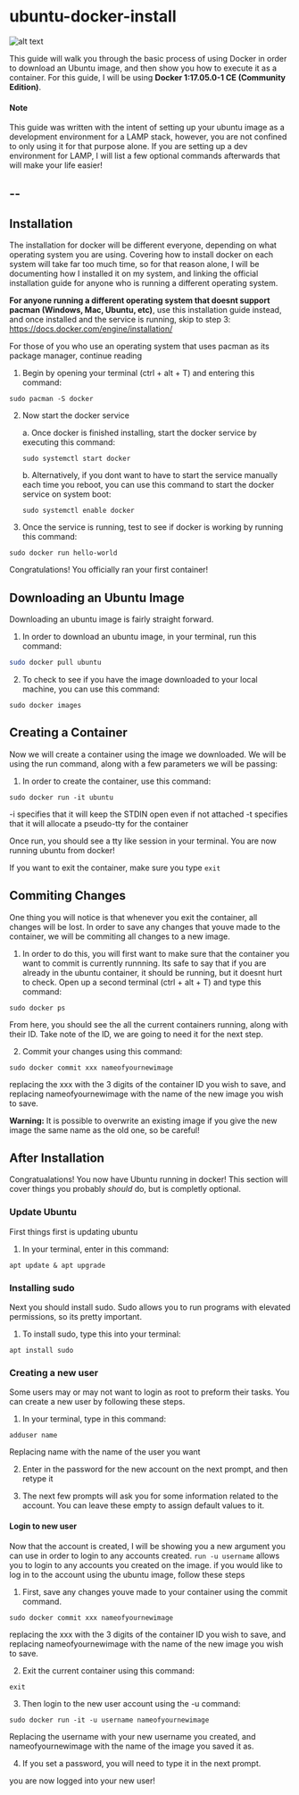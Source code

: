 # ubuntu-docker-install
![alt text](https://www.ubuntufree.com/wp-content/uploads/2016/09/Docker-Container-With-Ubuntu.png "Docker logo plus Ubuntu logo")

This guide will walk you through the basic process of using Docker in order to download an Ubuntu image, and then show you how to execute it as a container. 
For this guide, I will be using **Docker 1:17.05.0-1 CE (Community Edition)**.

#### Note
This guide was written with the intent of setting up your ubuntu image as a development environment for a LAMP stack, however, you are not confined to only using it for that purpose alone. If you are setting up a dev environment for LAMP, I will list a few optional commands afterwards that will make your life easier!

--
-
## Installation
The installation for docker will be different everyone, depending on what operating system you are using. Covering how to install docker on each system will take far too much time, so for that reason alone, I will be documenting how I installed it on my system, and linking the official installation guide for anyone who is running a different operating system. 

**For anyone running a different operating system that doesnt support pacman (Windows, Mac, Ubuntu, etc)**, use this installation guide instead, and once installed and the service is running, skip to step 3: https://docs.docker.com/engine/installation/

For those of you who use an operating system that uses pacman as its package manager, continue reading

1. Begin by opening your terminal (ctrl + alt + T) and entering this command:
```
sudo pacman -S docker
``` 

2. Now start the docker service
	
	a. Once docker is finished installing, start the docker service by executing this command:
	```
	sudo systemctl start docker
	```

	b. Alternatively, if you dont want to have to start the service manually each time you reboot, you can use this command to start the docker service on system boot:
	```
	sudo systemctl enable docker
	```

3. Once the service is running, test to see if docker is working by running this command:
```
sudo docker run hello-world
```

Congratulations! You officially ran your first container!

## Downloading an Ubuntu Image

Downloading an ubuntu image is fairly straight forward. 

1. In order to download an ubuntu image, in your terminal, run this command:

```bash
sudo docker pull ubuntu
```

2. To check to see if you have the image downloaded to your local machine, you can use this command:
```
sudo docker images
```

## Creating a Container

Now we will create a container using the image we downloaded. We will be using the run command, along with a few parameters we will be passing:

1. In order to create the container, use this command:
```
sudo docker run -it ubuntu
```

-i specifies that it will keep the STDIN open even if not attached
-t specifies that it will allocate a pseudo-tty for the container

Once run, you should see a tty like session in your terminal. You are now running ubuntu from docker!

If you want to exit the container, make sure you type ```exit```

## Commiting Changes

One thing you will notice is that whenever you exit the container, all changes will be lost. In order to save any changes that youve made to the container, we will be commiting all changes to a new image.

1. In order to do this, you will first want to make sure that the container you want to commit is currently runnning. Its safe to say that if you are already in the ubuntu container, it should be running, but it doesnt hurt to check. Open up a second terminal (ctrl + alt + T) and type this command:
```
sudo docker ps
```

From here, you should see the all the current containers running, along with their ID. Take note of the ID, we are going to need it for the next step.

2. Commit your changes using this command:
```
sudo docker commit xxx nameofyournewimage
```
replacing the xxx with the 3 digits of the container ID you wish to save, and replacing nameofyournewimage with the name of the new image you wish to save.

**Warning:** It is possible to overwrite an existing image if you give the new image the same name as the old one, so be careful!

## After Installation

Congratualations! You now have Ubuntu running in docker! This section will cover things you probably *should* do, but is completly optional.

### Update Ubuntu
First things first is updating ubuntu

1. In your terminal, enter in this command:

```
apt update & apt upgrade
```

### Installing sudo
Next you should install sudo. Sudo allows you to run programs with elevated permissions, so its pretty important. 

1. To install sudo, type this into your terminal:
```
apt install sudo
```

### Creating a new user
Some users may or may not want to login as root to preform their tasks. You can create a new user by following these steps.

1. In your terminal, type in this command:
```
adduser name
```
Replacing name with the name of the user you want

2. Enter in the password for the new account on the next prompt, and then retype it

3. The next few prompts will ask you for some information related to the account. You can leave these empty to assign default values to it.

#### Login to new user

Now that the account is created, I will be showing you a new argument you can use in order to login to any accounts created.
```run -u username``` allows you to login to any accounts you created on the image.
if you would like to log in to the account using the ubuntu image, follow these steps

1. First, save any changes youve made to your container using the commit command.
```
sudo docker commit xxx nameofyournewimage
```
replacing the xxx with the 3 digits of the container ID you wish to save, and replacing nameofyournewimage with the name of the new image you wish to save.

2. Exit the current container using this command:
```
exit
```

3. Then login to the new user account using the -u command:
```
sudo docker run -it -u username nameofyournewimage
```
Replacing the username with your new username you created, and nameofyournewimage with the name of the image you saved it as.

4. If you set a password, you will need to type it in the next prompt.

you are now logged into your new user!